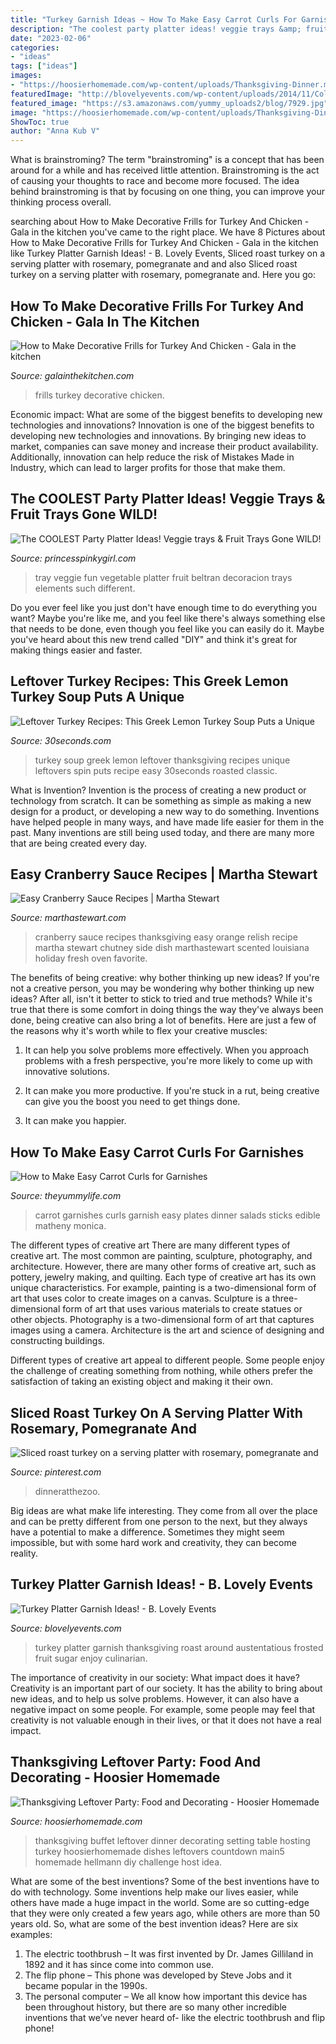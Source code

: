 ```yaml
---
title: "Turkey Garnish Ideas ~ How To Make Easy Carrot Curls For Garnishes"
description: "The coolest party platter ideas! veggie trays &amp; fruit trays gone wild!"
date: "2023-02-06"
categories:
- "ideas"
tags: ["ideas"]
images:
- "https://hoosierhomemade.com/wp-content/uploads/Thanksgiving-Dinner.main5_.jpg"
featuredImage: "http://blovelyevents.com/wp-content/uploads/2014/11/Colorful-Turkey-Platter.jpg"
featured_image: "https://s3.amazonaws.com/yummy_uploads2/blog/7929.jpg"
image: "https://hoosierhomemade.com/wp-content/uploads/Thanksgiving-Dinner.main5_.jpg"
ShowToc: true
author: "Anna Kub V"
---
```



What is brainstroming?
The term "brainstroming" is a concept that has been around for a while and has received little attention. Brainstroming is the act of causing your thoughts to race and become more focused. The idea behind brainstroming is that by focusing on one thing, you can improve your thinking process overall.

	

		
searching about How to Make Decorative Frills for Turkey And Chicken - Gala in the kitchen you've came to the right place. We have 8 Pictures about How to Make Decorative Frills for Turkey And Chicken - Gala in the kitchen like Turkey Platter Garnish Ideas! - B. Lovely Events, Sliced roast turkey on a serving platter with rosemary, pomegranate and and also Sliced roast turkey on a serving platter with rosemary, pomegranate and. Here you go:
		
    
## How To Make Decorative Frills For Turkey And Chicken - Gala In The Kitchen

<img loading=lazy src="https://galainthekitchen.com/wp-content/uploads/2017/10/Frills-for-Turkey.jpg" onerror="this.onerror=null;this.src='https://tse1.mm.bing.net/th?id=OIP.H7IlXSLTK9FJSgHjG2g0NgAAAA&amp;pid=15.1';" alt="How to Make Decorative Frills for Turkey And Chicken - Gala in the kitchen">

_Source: galainthekitchen.com_

>frills turkey decorative chicken. 

	

Economic impact: What are some of the biggest benefits to developing new technologies and innovations?
Innovation is one of the biggest benefits to developing new technologies and innovations. By bringing new ideas to market, companies can save money and increase their product availability. Additionally, innovation can help reduce the risk of Mistakes Made in Industry, which can lead to larger profits for those that make them.

    
## The COOLEST Party Platter Ideas! Veggie Trays &amp; Fruit Trays Gone WILD!

<img loading=lazy src="https://princesspinkygirl.com/wp-content/uploads/2017/10/Fun-Veggie-Tray-by-Decoracion-Beltran.jpg" onerror="this.onerror=null;this.src='https://tse2.mm.bing.net/th?id=OIP.WA6IOCDibpDDAN6I8CSzfAHaJ4&amp;pid=15.1';" alt="The COOLEST Party Platter Ideas! Veggie trays &amp; Fruit Trays Gone WILD!">

_Source: princesspinkygirl.com_

>tray veggie fun vegetable platter fruit beltran decoracion trays elements such different. 

	

Do you ever feel like you just don't have enough time to do everything you want? Maybe you're like me, and you feel like there's always something else that needs to be done, even though you feel like you can easily do it. Maybe you've heard about this new trend called "DIY" and think it's great for making things easier and faster.

    
## Leftover Turkey Recipes: This Greek Lemon Turkey Soup Puts A Unique

<img loading=lazy src="https://media.30seconds.com/tip/lg/Turkey-Leftover-Ideas-How-to-Make-Greek-Lemon-Turkey-Soup-15185-103c24d4fd-1606493844.jpg" onerror="this.onerror=null;this.src='https://tse1.mm.bing.net/th?id=OIP.kmcAz77CLx_E5SPQNwLGRQHaE8&amp;pid=15.1';" alt="Leftover Turkey Recipes: This Greek Lemon Turkey Soup Puts a Unique">

_Source: 30seconds.com_

>turkey soup greek lemon leftover thanksgiving recipes unique leftovers spin puts recipe easy 30seconds roasted classic. 

	

What is Invention?
Invention is the process of creating a new product or technology from scratch. It can be something as simple as making a new design for a product, or developing a new way to do something. Inventions have helped people in many ways, and have made life easier for them in the past. Many inventions are still being used today, and there are many more that are being created every day.

    
## Easy Cranberry Sauce Recipes | Martha Stewart

<img loading=lazy src="http://assets.marthastewart.com/styles/wmax-520-highdpi/d28/med105046_1109_thx_cranberry/med105046_1109_thx_cranberry_sauce_vert.jpg?itok=TnrnfXhy" onerror="this.onerror=null;this.src='https://tse3.mm.bing.net/th?id=OIP.3lrjyIT0E2OUSAjk4npwQwHaJQ&amp;pid=15.1';" alt="Easy Cranberry Sauce Recipes | Martha Stewart">

_Source: marthastewart.com_

>cranberry sauce recipes thanksgiving easy orange relish recipe martha stewart chutney side dish marthastewart scented louisiana holiday fresh oven favorite. 

	

The benefits of being creative: why bother thinking up new ideas?
If you're not a creative person, you may be wondering why bother thinking up new ideas? After all, isn't it better to stick to tried and true methods? While it's true that there is some comfort in doing things the way they've always been done, being creative can also bring a lot of benefits. Here are just a few of the reasons why it's worth while to flex your creative muscles:
1. It can help you solve problems more effectively. When you approach problems with a fresh perspective, you're more likely to come up with innovative solutions.

2. It can make you more productive. If you're stuck in a rut, being creative can give you the boost you need to get things done.

3. It can make you happier.

    
## How To Make Easy Carrot Curls For Garnishes

<img loading=lazy src="https://s3.amazonaws.com/yummy_uploads2/blog/7929.jpg" onerror="this.onerror=null;this.src='https://tse1.mm.bing.net/th?id=OIP.ymoj_twwsCBWBZ6crvMMvAHaHa&amp;pid=15.1';" alt="How to Make Easy Carrot Curls for Garnishes">

_Source: theyummylife.com_

>carrot garnishes curls garnish easy plates dinner salads sticks edible matheny monica. 

	

The different types of creative art
There are many different types of creative art. The most common are painting, sculpture, photography, and architecture. However, there are many other forms of creative art, such as pottery, jewelry making, and quilting.
Each type of creative art has its own unique characteristics. For example, painting is a two-dimensional form of art that uses color to create images on a canvas. Sculpture is a three-dimensional form of art that uses various materials to create statues or other objects. Photography is a two-dimensional form of art that captures images using a camera. Architecture is the art and science of designing and constructing buildings.

Different types of creative art appeal to different people. Some people enjoy the challenge of creating something from nothing, while others prefer the satisfaction of taking an existing object and making it their own.

    
## Sliced Roast Turkey On A Serving Platter With Rosemary, Pomegranate And

<img loading=lazy src="https://i.pinimg.com/originals/31/7b/eb/317beb330f865487cbf4b8752a6288f3.jpg" onerror="this.onerror=null;this.src='https://tse4.mm.bing.net/th?id=OIP.Dwh4nAtSqeGf1qZLp1OcQAHaLH&amp;pid=15.1';" alt="Sliced roast turkey on a serving platter with rosemary, pomegranate and">

_Source: pinterest.com_

>dinneratthezoo. 

	

Big ideas are what make life interesting. They come from all over the place and can be pretty different from one person to the next, but they always have a potential to make a difference. Sometimes they might seem impossible, but with some hard work and creativity, they can become reality.

    
## Turkey Platter Garnish Ideas! - B. Lovely Events

<img loading=lazy src="http://blovelyevents.com/wp-content/uploads/2014/11/Colorful-Turkey-Platter.jpg" onerror="this.onerror=null;this.src='https://tse1.mm.bing.net/th?id=OIP.ANxek1g12mhxhp_jNPXbvwHaE8&amp;pid=15.1';" alt="Turkey Platter Garnish Ideas! - B. Lovely Events">

_Source: blovelyevents.com_

>turkey platter garnish thanksgiving roast around austentatious frosted fruit sugar enjoy culinarian. 

	

The importance of creativity in our society: What impact does it have?
Creativity is an important part of our society. It has the ability to bring about new ideas, and to help us solve problems. However, it can also have a negative impact on some people. For example, some people may feel that creativity is not valuable enough in their lives, or that it does not have a real impact.

    
## Thanksgiving Leftover Party: Food And Decorating - Hoosier Homemade

<img loading=lazy src="https://hoosierhomemade.com/wp-content/uploads/Thanksgiving-Dinner.main5_.jpg" onerror="this.onerror=null;this.src='https://tse4.mm.bing.net/th?id=OIP.Lg1stspqBC0SCEOF_mk8egHaEO&amp;pid=15.1';" alt="Thanksgiving Leftover Party: Food and Decorating - Hoosier Homemade">

_Source: hoosierhomemade.com_

>thanksgiving buffet leftover dinner decorating setting table hosting turkey hoosierhomemade dishes leftovers countdown main5 homemade hellmann diy challenge host idea. 

	

What are some of the best inventions?
Some of the best inventions have to do with technology. Some inventions help make our lives easier, while others have made a huge impact in the world. Some are so cutting-edge that they were only created a few years ago, while others are more than 50 years old. So, what are some of the best invention ideas? Here are six examples: 
1) The electric toothbrush – It was first invented by Dr. James Gilliland in 1892 and it has since come into common use.
2) The flip phone – This phone was developed by Steve Jobs and it became popular in the 1990s.
3) The personal computer – We all know how important this device has been throughout history, but there are so many other incredible inventions that we’ve never heard of- like the electric toothbrush and flip phone!


